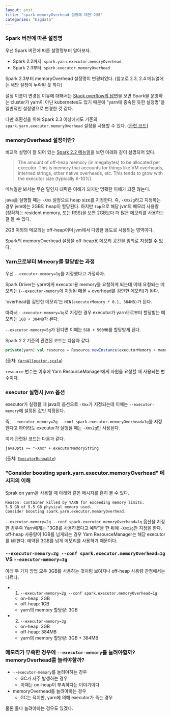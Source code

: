 ```yaml
---
layout: post
title: "spark memoryOverhead 설정에 대한 이해"
categories: "bigdata"
---
```


### Spark 버전에 따른 설정명

우선 Spark 버전에 따른 설명명부터 알아보자.

- Spark 2.2까지: `spark.yarn.executor.memoryOverhead`
- Spark 2.3부터: `spark.executor.memoryOverhead`

Spark 2.3부터 memoryOverhead 설정명이 변경되었다. (참고로 2.3, 2.4 메뉴얼에는 해당 설정이 누락된 듯 하다)

설정 이름이 변경된 이유에 대해서는 [Stack overflow의 답변](https://stackoverflow.com/q/58813117/2930152)을 보면 Spark을 운영하는 cluster가 yarn이 아닌 kubernetes도 있기 때문에 "yarn에 종속된 듯한 설정명"을 일반적인 설정명으로 변경한 것 같다.

다만 호환성을 위해 Spark 2.3 이상에서도 기존의 `spark.yarn.executor.memoryOverhead` 설정을 사용할 수 있다. ([관련 코드](https://github.com/apache/spark/blob/7766fd13c9e7cb72b97fdfee224d3958fbe882a0/core/src/main/scala/org/apache/spark/SparkConf.scala#L684-L685)]

### memoryOverhead 설정이란?

비교적 설명이 잘 되어 있는 [Spark 2.2 메뉴얼](https://spark.apache.org/docs/2.2.0/running-on-yarn.html#spark-properties)을 보면 아래와 같이 설명되어 있다.

> The amount of off-heap memory (in megabytes) to be allocated per executor. This is memory that accounts for things like VM overheads, interned strings, other native overheads, etc. This tends to grow with the executor size (typically 6-10%).

메뉴얼만 봐서는 무슨 말인지 대략은 이해가 되지만 명확한 이해가 되진 않는다.

java를 실행할 때는 `-Xmx` 설정으로 heap size를 지정한다. 즉, `-Xmx2g`라고 지정하는 경우 jvm에는 2GB의 heap이 할당된다. 하지만 `top`으로 해당 jvm의 메모리 사용량 (정확히는 resident memory, 또는 RSS)을 보면 2GB보다 더 많은 메모리를 사용하는 걸 볼 수 있다.

2GB 이외의 메모리는 off-heap이며 jvm에서 다양한 용도로 사용되는 영역이다.

Spark의 memoryOverhead 설정을 off-heap용 메모리 공간을 임의로 지정할 수 있다.

### Yarn으로부터 Mmeory를 할당받는 과정

우선 `--executor-memory=1g`를 지정했다고 가정하자.

Spark Driver는 yarn에게 executor용 memory를 요청하게 되는데 이때 요청되는 메모리는 (`--executor-memory`에 지정된 메몰 + overhead를 감안한 메모리)가 된다.

'overhead를 감안한 메모리'는 `MIN(executorMemory * 0.1, 384MB)`가 된다.

따라서 `--executor-memory=1g`로 지정한 경우 executor가 yarn으로부터 할당받는 메모리는 `1GB + 384MB`가 된다.

`--executor-memory=5g`가 된다면 이때는 `5GB + 500MB`를 할당받게 된다.

Spark 2.2 기준의 관련된 코드는 다음과 같다.

```scala
private[yarn] val resource = Resource.newInstance(executorMemory + memoryOverhead, executorCores)
```

(출처: [`YarnAllocator.scala`](https://github.com/apache/spark/blob/branch-2.2/resource-managers/yarn/src/main/scala/org/apache/spark/deploy/yarn/YarnAllocator.scala#L140))

`resource` 변수는 이후에 Yarn ResourceManager에게 자원을 요청할 때 사용되는 변수이다.

### executor 실행시 jvm 옵션

executor가 실행될 때 java의 옵션으로 `-Xmx`가 지정되는데 이때는 `--executor-memory`에 설정된 값만 지정된다.

즉, `--executor-memory=2g --conf spark.executor.memoryOverhead=1g`를 지정한다고 하더라도 executor가 실행될 때는 `-Xmx2g`만 사용된다.

이게 관련된 코드는 다음과 같다.

```
javaOpts += "-Xmx" + executorMemoryString
```

(출처: [`ExecutorRunnable`](https://github.com/apache/spark/blob/branch-2.2/resource-managers/yarn/src/main/scala/org/apache/spark/deploy/yarn/ExecutorRunnable.scala#L140))

### "Consider boosting spark.yarn.executor.memoryOverhead" 메시지의 이해

Sprak on yarn을 사용할 때 아래와 같은 메시지를 흔히 볼 수 있다.

```
Reason: Container killed by YARN for exceeding memory limits.
5.5 GB of 5.5 GB physical memory used.
Consider boosting spark.yarn.executor.memoryOverhead.
```

`--executor-memory=2g --conf spark.executor.memoryOverhead=1g` 옵션을 지정한 경우즉 Yarn에게는 "3GB를 사용하겠다고 예약"을 한 뒤에 `-Xmx2g`만 지정을 한다. off-heap 사용량이 1GB를 넘게되는 경우 Yarn ResourceManager는 해당 executor를 kill한다. 예약된 3GB를 넘게 메모리를 사용하기 때문이다.


### `--executor-memory=2g --conf spark.executor.memoryOverhead=1g` VS `--executor-memory=3g`

아래 두 가지 방법 모두 3GB를 사용하는 것처럼 보여지나 off-heap 사용량 관점에서는 다르다.

- 1) `--executor-memory=2g --conf spark.executor.memoryOverhead=1g`
    - on-heap: 2GB
    - off-heap: 1GB
    - yarn의 memory 할당량: 3GB
- 2) `--executor-memory=3g`
    - on-heap: 3GB
    - off-heap: 384MB
    - yarn의 memory 할당량: 3GB + 384MB

### 메모리가 부족한 경우에 `--executor-memory`를 늘려야할까? memoryOverhead를 늘려야할까?

- `--executor-memory`를 늘려야하는 경우
    - GC가 자주 발생하는 경우
    - 이때는 on-heap이 부족하다는 이야기이다
- memoryOverhead를 늘려야하는 경우
    - GC는 적지만, yarn에 의해 executor가 죽는 경우

물론 둘다 늘려야하는 경우도 있겠다.
